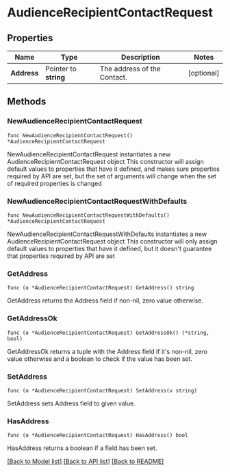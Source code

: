# AudienceRecipientContactRequest

## Properties

Name | Type | Description | Notes
------------ | ------------- | ------------- | -------------
**Address** | Pointer to **string** | The address of the Contact. | [optional] 

## Methods

### NewAudienceRecipientContactRequest

`func NewAudienceRecipientContactRequest() *AudienceRecipientContactRequest`

NewAudienceRecipientContactRequest instantiates a new AudienceRecipientContactRequest object
This constructor will assign default values to properties that have it defined,
and makes sure properties required by API are set, but the set of arguments
will change when the set of required properties is changed

### NewAudienceRecipientContactRequestWithDefaults

`func NewAudienceRecipientContactRequestWithDefaults() *AudienceRecipientContactRequest`

NewAudienceRecipientContactRequestWithDefaults instantiates a new AudienceRecipientContactRequest object
This constructor will only assign default values to properties that have it defined,
but it doesn't guarantee that properties required by API are set

### GetAddress

`func (o *AudienceRecipientContactRequest) GetAddress() string`

GetAddress returns the Address field if non-nil, zero value otherwise.

### GetAddressOk

`func (o *AudienceRecipientContactRequest) GetAddressOk() (*string, bool)`

GetAddressOk returns a tuple with the Address field if it's non-nil, zero value otherwise
and a boolean to check if the value has been set.

### SetAddress

`func (o *AudienceRecipientContactRequest) SetAddress(v string)`

SetAddress sets Address field to given value.

### HasAddress

`func (o *AudienceRecipientContactRequest) HasAddress() bool`

HasAddress returns a boolean if a field has been set.


[[Back to Model list]](../README.md#documentation-for-models) [[Back to API list]](../README.md#documentation-for-api-endpoints) [[Back to README]](../README.md)


